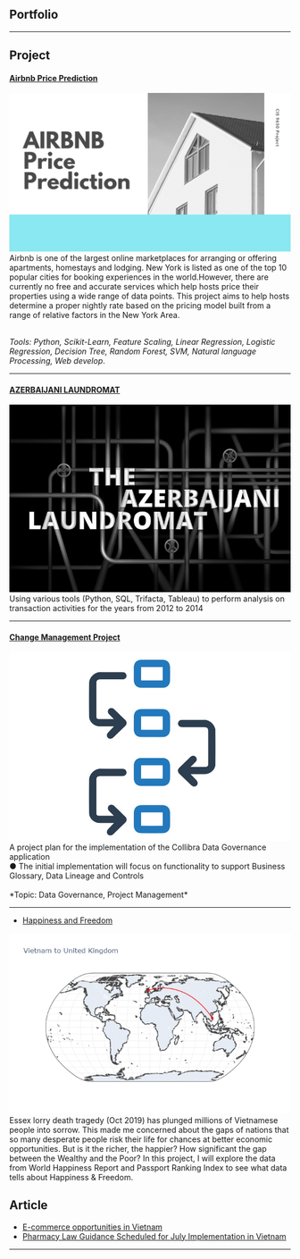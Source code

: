 ## Portfolio

---

## Project 

#### [Airbnb Price Prediction](/sample.md)
<img src="images/Airbnb Slide.png"/>
Airbnb is one of the largest online marketplaces for arranging or offering apartments, homestays and lodging. New York is listed as one of the top 10 popular cities for booking experiences in the world.However, there are currently no free and accurate services which help hosts price their properties using a wide range of data points. This project aims to help hosts determine a proper nightly rate based on the pricing model built from a range of relative factors in the New York Area.<br>
<br>

*Tools: Python, Scikit-Learn, Feature Scaling, Linear Regression, Logistic Regression, Decision Tree, Random Forest, SVM, Natural language Processing, Web develop*.

---
#### [AZERBAIJANI LAUNDROMAT](/money.md)
<img src="images/im.jpg"/>
Using various tools (Python, SQL, Trifacta, Tableau) to perform analysis on transaction activities for the years from 2012 to 2014

---

#### [Change Management Project](/plan.md)
<img src="images/plan.png"/>
A project plan for the implementation of the Collibra Data
Governance application <br>
● The initial implementation will focus on functionality to support Business Glossary, Data Lineage and Controls
<br>
<br>
*Topic: Data Governance, Project Management*

---
- [Happiness and Freedom](/happiness.md)
<img src="images/newplot.png"/>
Essex lorry death tragedy (Oct 2019) has plunged millions of Vietnamese people into sorrow. This made me concerned about the gaps of nations that so many desperate people risk their life for chances at better economic opportunities. But is it the richer, the happier? How significant the gap between the Wealthy and the Poor? In this project, I will explore the data from World Happiness Report and Passport Ranking Index to see what data tells about Happiness & Freedom.

## Article
- [E-commerce opportunities in Vietnam](https://www.vietnam-briefing.com/news/e-commerce-logistics-emerging-opportunities-vietnam.html/)
- [Pharmacy Law Guidance Scheduled for July Implementation in Vietnam](https://www.vietnam-briefing.com/news/pharmacy-law-guidance-scheduled-july-implementation-vietnam.html/)



---
